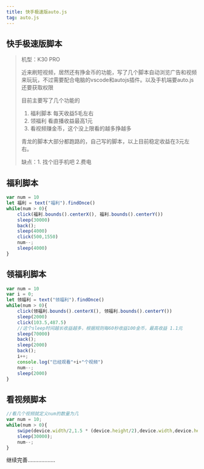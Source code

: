 ```yaml
---
title: 快手极速版auto.js
tag: auto.js
---
```


## 快手极速版脚本

>机型：K30 PRO
>
>近来刷短视频，居然还有挣金币的功能，写了几个脚本自动浏览广告和视频来玩玩，不过需要配合电脑的vscode和autojs插件。以及手机端要auto.js还要获取权限
>
>目前主要写了几个功能的
>
>1. 福利脚本 每天收益5毛左右
>2. 领福利 看直播收益最高1元
>3. 看视频赚金币，这个没上限看的越多挣越多
>
>青龙的脚本大部分都跑路的，自己写的脚本，以上目前稳定收益在3元左右。
>
>缺点：1. 找个旧手机吧  2.费电

## 福利脚本

```js
var num = 10
let 福利 = text("福利").findOnce()
while(num > 0){
    click(福利.bounds().centerX(), 福利.bounds().centerY())
    sleep(30000)
    back();
    sleep(4000)
    click(500,1550)
    num--;
    sleep(4000)
}
```

## 领福利脚本

```js
var num = 10
var i = 0;
let 领福利 = text("领福利").findOnce()
while(num > 0){
    click(领福利.bounds().centerX(), 领福利.bounds().centerY())
    sleep(2000)
    click(103.5,487.5)
    //这个sleep时间越长收益越多，根据规则每60秒收益100金币，最高收益 1.1元
    sleep(70000)
    back();
    sleep(2000)
    back();
    i++;
    console.log("已经观看"+i+"个视频")
    num--;
    sleep(2000)
}
```

## 看视频脚本

```js
//看几个视频就定义num的数量为几
var num = 10;
while(num > 0){
    swipe(device.width/2,1.5 * (device.height/2),device.width,device.height/8,2000);
    sleep(30000);
    num--;
}
```

继续完善………………